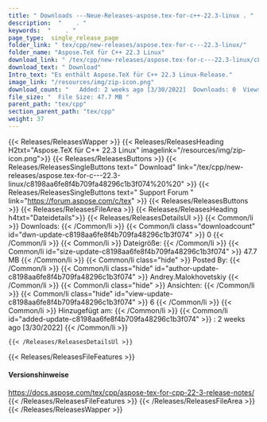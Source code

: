 ```yaml
---
title: " Downloads ---Neue-Releases-aspose.tex-for-c++-22.3-linux . "
description:  "    . " 
keywords:  "    . " 
page_type:  single_release_page
folder_link: " tex/cpp/new-releases/aspose.tex-for-c---22.3-linux/"
folder_name: "Aspose.TeX für C++ 22.3 Linux"
download_link: " /tex/cpp/new-releases/aspose.tex-for-c---22.3-linux/c8198aa6fe8f4b709fa48296c1b3f074"
download_text: " Download"
Intro_text: "Es enthält Aspose.TeX für C++ 22.3 Linux-Release."
image_link: "/resources/img/zip-icon.png"
download_count: "   Added: 2 weeks ago [3/30/2022]  Downloads: 0  Views: 5"
file_size: "  File Size: 47.7 MB "
parent_path: "tex/cpp"
section_parent_path: "tex/cpp"
weight: 37
---
```


{{< Releases/ReleasesWapper >}}
  {{< Releases/ReleasesHeading H2txt="Aspose.TeX für C++ 22.3 Linux" imagelink="/resources/img/zip-icon.png">}}
  {{< Releases/ReleasesButtons >}}
    {{< Releases/ReleasesSingleButtons text=" Download" link="/tex/cpp/new-releases/aspose.tex-for-c---22.3-linux/c8198aa6fe8f4b709fa48296c1b3f074%20%20" >}}
    {{< Releases/ReleasesSingleButtons text=" Support Forum " link="https://forum.aspose.com/c/tex" >}}
  {{< Releases/ReleasesButtons >}}
  {{< Releases/ReleasesFileArea >}}
    {{< Releases/ReleasesHeading h4txt="Dateidetails">}}
    {{< Releases/ReleasesDetailsUl >}}
            {{< Common/li >}} Downloads: {{< /Common/li >}}
      {{< Common/li class="downloadcount" id="dwn-update-c8198aa6fe8f4b709fa48296c1b3f074" >}} 0 {{< /Common/li >}}
      {{< Common/li >}} Dateigröße: {{< /Common/li >}}
      {{< Common/li id="size-update-c8198aa6fe8f4b709fa48296c1b3f074" >}} 47.7 MB {{< /Common/li >}} 
      {{< Common/li  class="hide" >}} Posted By: {{< /Common/li >}} 
      {{< Common/li class="hide" id="author-update-c8198aa6fe8f4b709fa48296c1b3f074" >}} Andrey.Malokhovetskiy {{< /Common/li >}}
      {{< Common/li class="hide" >}} Ansichten: {{< /Common/li >}}
      {{< Common/li class="hide" id="view-update-c8198aa6fe8f4b709fa48296c1b3f074" >}} 6 {{< /Common/li >}}
      {{< Common/li >}} Hinzugefügt am: {{< /Common/li >}}
      {{< Common/li id="added-update-c8198aa6fe8f4b709fa48296c1b3f074" >}} : 2 weeks ago [3/30/2022] {{< /Common/li >}} 

    {{< /Releases/ReleasesDetailsUl >}}

  {{< Releases/ReleasesFileFeatures >}}
      <h4>Versionshinweise</h4><div> <a href="https://docs.aspose.com/tex/cpp/aspose-tex-for-cpp-22-3-release-notes/">https://docs.aspose.com/tex/cpp/aspose-tex-for-cpp-22-3-release-notes/</a></div>
  {{< /Releases/ReleasesFileFeatures >}}
 {{< /Releases/ReleasesFileArea >}}
{{< /Releases/ReleasesWapper >}}



